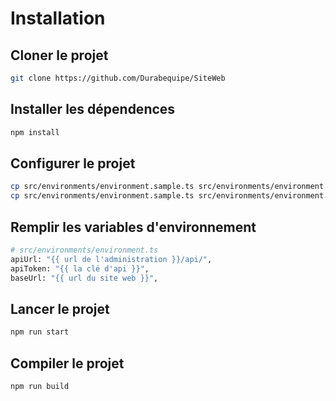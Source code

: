 # Installation

## Cloner le projet

```bash
git clone https://github.com/Durabequipe/SiteWeb
```

## Installer les dépendences

```bash
npm install
```

## Configurer le projet

```bash
cp src/environments/environment.sample.ts src/environments/environment.ts
cp src/environments/environment.sample.ts src/environments/environment.prod.ts
```

## Remplir les variables d'environnement

```bash
# src/environments/environment.ts
apiUrl: "{{ url de l'administration }}/api/",
apiToken: "{{ la clé d'api }}",
baseUrl: "{{ url du site web }}",
```

## Lancer le projet

```bash
npm run start
```

## Compiler le projet

```bash
npm run build
```